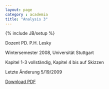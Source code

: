 ```yaml
---
layout: page
category : academia
title: "Analysis 3"
---
```

{% include JB/setup %}

Dozent  PD. P.H. Lesky

Wintersemester 2008, Universität Stuttgart

Kapitel 1-3 vollständig, Kapitel 4 bis auf Skizzen

Letzte Änderung 5/19/2009

[Download PDF](Ana-3-Mitschrieb.pdf)